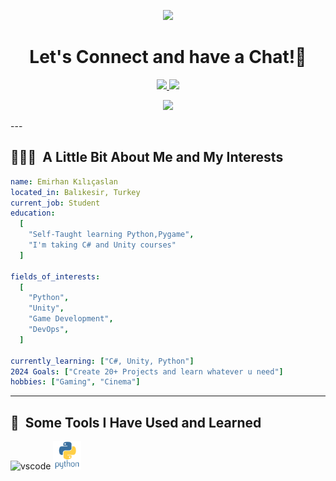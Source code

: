 <p align="center">
  <img src="https://capsule-render.vercel.app/api?type=waving&color=gradient&text=Hello!&height=100&section=header"/>
</p>

<h1 align="center">
  Let's Connect and have a Chat!💬
</h1>

<p align="center">
</a>
<a href="www.linkedin.com/in/emirhan-kılıçaslan-361072233">
  <img height="50" src="https://user-images.githubusercontent.com/46517096/166973395-19676cd8-f8ec-4abf-83ff-da8243505b82.png"/>
</a>
<a href="https://www.instagram.com/emirhan.klcsln10/">
  <img height="50" src="https://user-images.githubusercontent.com/46517096/166974368-9798f39f-1f46-499c-b14e-81f0a3f83a06.png"/>
</a>
</p>

<p align="center">
  <img src= "https://media.giphy.com/media/v1.Y2lkPTc5MGI3NjExbHcxbGRvODd5NDJ2NWpmMjZyN216eGM2azA0c2hyNjgzMXhyZmZzMiZlcD12MV9pbnRlcm5hbF9naWZfYnlfaWQmY3Q9Zw/9E7kUhnT9eDok/giphy.gif">
</p>
---

<h2> 👨🏻‍💻 &nbsp;A Little Bit About Me and My Interests</h2>

```yaml
name: Emirhan Kılıçaslan
located_in: Balıkesir, Turkey
current_job: Student
education:
  [
    "Self-Taught learning Python,Pygame",
    "I'm taking C# and Unity courses"
  ]

fields_of_interests:
  [
    "Python",
    "Unity",
    "Game Development",
    "DevOps",
  ]
  
currently_learning: ["C#, Unity, Python"]
2024 Goals: ["Create 20+ Projects and learn whatever u need"]
hobbies: ["Gaming", "Cinema"]
```
  
---  
  
<h2> 🚀 &nbsp;Some Tools I Have Used and Learned</h2>
<p align="left">
<img src="https://cdn.jsdelivr.net/gh/devicons/devicon/icons/vscode/vscode-original.svg" alt="vscode" width="45" height="45"/>
<img src="https://raw.githubusercontent.com/devicons/devicon/master/icons/python/python-original-wordmark.svg" alt="python" width="45" height="45" />      
</p>

